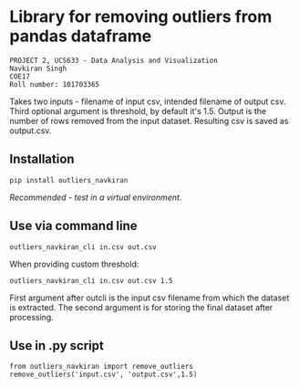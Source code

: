 # Library for removing outliers from pandas dataframe

```
PROJECT 2, UCS633 - Data Analysis and Visualization
Navkiran Singh  
COE17
Roll number: 101703365
```
Takes two inputs - filename of input csv, intended filename of output csv.
Third optional argument is threshold, by default it's 1.5.
Output is the number of rows removed from the input dataset. Resulting csv is saved as output.csv. 


## Installation
`pip install outliers_navkiran`

*Recommended - test in a virtual environment.* 

## Use via command line
`outliers_navkiran_cli in.csv out.csv`

When providing custom threshold:
 
`outliers_navkiran_cli in.csv out.csv 1.5`

First argument after outcli is the input csv filename from which the dataset is extracted. The second argument is for storing the final dataset after processing.

## Use in .py script
```
from outliers_navkiran import remove_outliers
remove_outliers('input.csv', 'output.csv',1.5)
```


